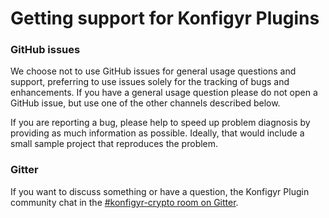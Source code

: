 # Getting support for Konfigyr Plugins

### GitHub issues
We choose not to use GitHub issues for general usage questions and support, preferring to
use issues solely for the tracking of bugs and enhancements. If you have a general
usage question please do not open a GitHub issue, but use one of the other channels
described below.

If you are reporting a bug, please help to speed up problem diagnosis by providing as
much information as possible. Ideally, that would include a small sample project that
reproduces the problem.

### Gitter
If you want to discuss something or have a question, the Konfigyr Plugin community chat in the [#konfigyr-crypto room on Gitter](https://gitter.im/konfigyr/konfigyr-crypto).

